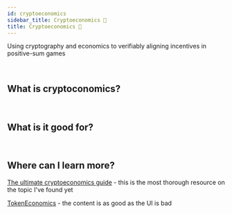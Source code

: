 ```yaml
---
id: cryptoeconomics
sidebar_title: Cryptoeconomics 💸
title: Cryptoeconomics 💸
---
```


Using cryptography and economics to verifiably aligning incentives in positive-sum games

<br>

## What is cryptoconomics?

<br>

## What is it good for?

<br>

## Where can I learn more? 

[The ultimate cryptoeconomics guide](https://theblockchainevangelist.com/#) - this is the most thorough resource on the topic I've found yet

[TokenEconomics](http://tokenengineering.net/) - the content is as good as the UI is bad



<br>


